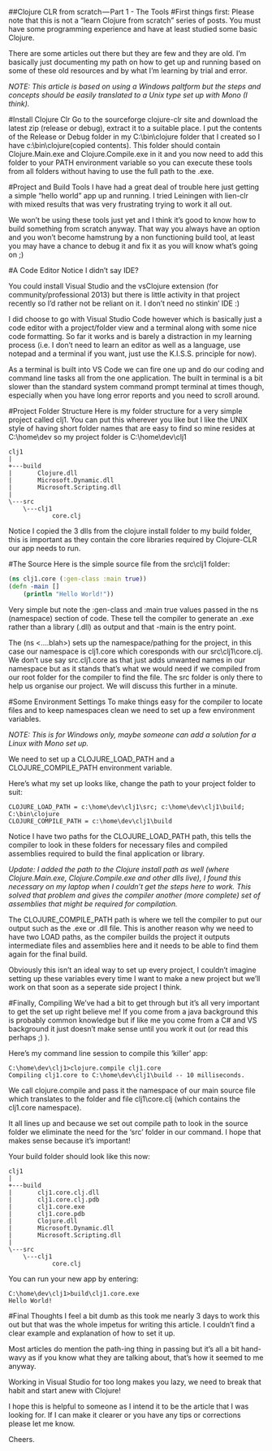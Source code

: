 ##Clojure CLR from scratch — Part 1 - The Tools
#First things first:
Please note that this is not a “learn Clojure from scratch” series of posts. You must have some programming experience and have at least studied some basic Clojure.


There are some articles out there but they are few and they are old. I’m basically just documenting my path on how to get up and running based on some of these old resources and by what I’m learning by trial and error.

*NOTE: This article is based on using a Windows paltform but the steps and concepts should be easily translated to a Unix type set up with Mono (I think).*

#Install Clojure Clr
Go to the sourceforge clojure-clr site and download the latest zip (release or debug), extract it to a suitable place. I put the contents of the Release or Debug folder in my C:\bin\clojure folder that I created so I have c:\bin\clojure\(copied contents). 
This folder should contain Clojure.Main.exe and Clojure.Compile.exe in it and you now need to add this folder to your PATH environment variable so you can execute these tools from all folders without having to use the full path to the .exe.

#Project and Build Tools
I have had a great deal of trouble here just getting a simple “hello world” app up and running. I tried Leiningen with lien-clr with mixed results that was very frustrating trying to work it all out.

We won’t be using these tools just yet and I think it’s good to know how to build something from scratch anyway. That way you always have an option and you won’t become hamstrung by a non functioning build tool, at least you may have a chance to debug it and fix it as you will know what’s going on ;)


#A Code Editor
Notice I didn’t say IDE?

You could install Visual Studio and the vsClojure extension (for community/professional 2013) but there is little activity in that project recently so I’d rather not be reliant on it. I don’t need no stinkin’ IDE :)


I did choose to go with Visual Studio Code however which is basically just a code editor with a project/folder view and a terminal along with some nice code formatting. 
So far it works and is barely a distraction in my learning process (i.e. I don’t need to learn an editor as well as a language, use notepad and a terminal if you want, just use the K.I.S.S. principle for now).


As a terminal is built into VS Code we can fire one up and do our coding and command line tasks all from the one application. The built in terminal is a bit slower than the standard system command prompt terminal at times though, especially when you have long error reports and you need to scroll around.


#Project Folder Structure
Here is my folder structure for a very simple project called clj1. You can put this wherever you like but I like the UNIX style of having short folder names that are easy to find so mine resides at C:\home\dev so my project folder is C:\home\dev\clj1

```
clj1
|   
+---build
|       Clojure.dll
|       Microsoft.Dynamic.dll
|       Microsoft.Scripting.dll
|       
\---src
    \---clj1
            core.clj
```            
            
Notice I copied the 3 dlls from the clojure install folder to my build folder, this is important as they contain the core libraries required by Clojure-CLR our app needs to run.

#The Source
Here is the simple source file from the src\clj1 folder:

```clojure
(ns clj1.core (:gen-class :main true))
(defn -main []
    (println "Hello World!"))
```

Very simple but note the :gen-class and :main true values passed in the ns (namespace) section of code. These tell the compiler to generate an .exe rather than a library (.dll) as output and that -main is the entry point.

The (ns <….blah>) sets up the namespace/pathing for the project, in this case our namespace is clj1.core which coresponds with our src\clj1\core.clj. We don’t use say src.clj1.core as that just adds unwanted names in our namespace but as it stands that’s what we would need if we compiled from our root folder for the compiler to find the file. 
The src folder is only there to help us organise our project. We will discuss this further in a minute.


#Some Environment Settings
To make things easy for the compiler to locate files and to keep namespaces clean we need to set up a few environment variables.

*NOTE: This is for Windows only, maybe someone can add a solution for a Linux with Mono set up.*


We need to set up a CLOJURE_LOAD_PATH and a CLOJURE_COMPILE_PATH environment variable.

Here’s what my set up looks like, change the path to your project folder to suit:
```
CLOJURE_LOAD_PATH = c:\home\dev\clj1\src; c:\home\dev\clj1\build; C:\bin\clojure
CLOJURE_COMPILE_PATH = c:\home\dev\clj1\build
```

Notice I have two paths for the CLOJURE_LOAD_PATH path, this tells the compiler to look in these folders for necessary files and compiled assemblies required to build the final application or library.

*Update: I added the path to the Clojure install path as well (where Clojure.Main.exe, Clojure.Compile.exe and other dlls live), I found this necessary on my laptop when I couldn’t get the steps here to work. This solved that problem and gives the compiler another (more complete) set of assemblies that might be required for compilation.*


The CLOJURE_COMPILE_PATH path is where we tell the compiler to put our output such as the .exe or .dll file. This is another reason why we need to have two LOAD paths, as the compiler builds the project it outputs intermediate files and assemblies here and it needs to be able to find them again for the final build.

Obviously this isn’t an ideal way to set up every project, I couldn’t imagine setting up these variables every time I want to make a new project but we’ll work on that soon as a seperate side project I think.


#Finally, Compiling
We’ve had a bit to get through but it’s all very important to get the set up right believe me! If you come from a java background this is probably common knowledge but if like me you come from a C# and VS background it just doesn’t make sense until you work it out (or read this perhaps ;) ).

Here’s my command line session to compile this ‘killer’ app:
```
C:\home\dev\clj1>clojure.compile clj1.core
Compiling clj1.core to C:\home\dev\clj1\build -- 10 milliseconds.
```

We call clojure.compile and pass it the namespace of our main source file which translates to the folder and file clj1\core.clj (which contains the clj1.core namespace). 

It all lines up and because we set out compile path to look in the source folder we eliminate the need for the ‘src’ folder in our command. I hope that makes sense because it’s important!

Your build folder should look like this now:
```
clj1
|
+---build
|       clj1.core.clj.dll
|       clj1.core.clj.pdb
|       clj1.core.exe
|       clj1.core.pdb
|       Clojure.dll
|       Microsoft.Dynamic.dll
|       Microsoft.Scripting.dll
|
\---src
    \---clj1
            core.clj
```

You can run your new app by entering:

```
C:\home\dev\clj1>build\clj1.core.exe
Hello World!
```

#Final Thoughts
I feel a bit dumb as this took me nearly 3 days to work this out but that was the whole impetus for writing this article. I couldn’t find a clear example and explanation of how to set it up.

Most articles do mention the path-ing thing in passing but it’s all a bit hand-wavy as if you know what they are talking about, that’s how it seemed to me anyway.

Working in Visual Studio for too long makes you lazy, we need to break that habit and start anew with Clojure!

I hope this is helpful to someone as I intend it to be the article that I was looking for. If I can make it clearer or you have any tips or corrections please let me know.

Cheers.
